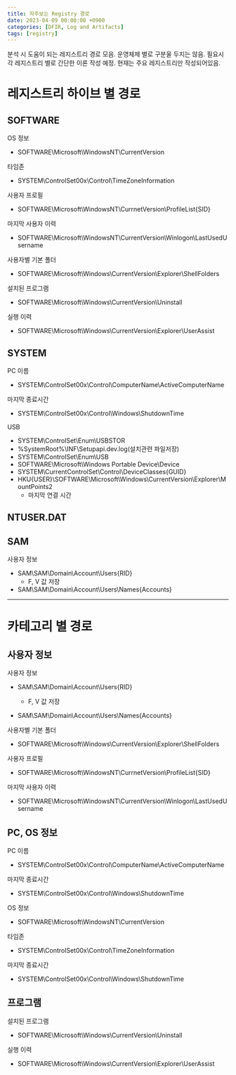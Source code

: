 ```yaml
---
title: 자주보는 Registry 경로
date: 2023-04-09 00:00:00 +0900
categories: [DFIR, Log and Artifacts]
tags: [registry]
---
```


분석 시 도움이 되는 레지스트리 경로 모음. 운영체제 별로 구분울 두지는 않음. 필요시 각 레지스트리 별로 간단한 이론 작성 예정.
현재는 주요 레지스트리만 작성되어있음.

# 레지스트리 하이브 별 경로
## SOFTWARE
OS 정보
- SOFTWARE\Microsoft\WindowsNT\CurrentVersion

타임존
- SYSTEM\ControlSet00x\Control\TimeZoneInformation

사용자 프로필
- SOFTWARE\Microsoft\WindowsNT\CurrnetVersion\ProfileList\{SID}

마지막 사용자 이력
- SOFTWARE\Microsoft\WindowsNT\CurrentVersion\Winlogon\LastUsedUsername

사용자별 기본 폴더
- SOFTWARE\Microsoft\Windows\CurrentVersion\Explorer\ShellFolders

설치된 프로그램
- SOFTWARE\Microsoft\Windows\CurrentVersion\Uninstall

실행 이력
- SOFTWARE\Microsoft\Windows\CurrentVersion\Explorer\UserAssist

## SYSTEM
PC 이름
- SYSTEM\ControlSet00x\Control\ComputerName\ActiveComputerName
 
마지막 종료시간
- SYSTEM\ControlSet00x\Control\Windows\ShutdownTime

USB
- SYSTEM\ControlSet\Enum\USBSTOR
- %SystemRoot%\INF\Setupapi.dev.log(설치관련 파일저장)
- SYSTEM\ControlSet\Enum\USB
- SOFTWARE\Microsoft\Windows Portable Device\Device
- SYSTEM\CurrentControlSet\Control\DeviceClasses\{GUID}
- HKU\{USER}\SOFTWARE\Microsoft\Windows\CurrentVersion\Explorer\MountPoints2
  - 마지막 연결 시간

## NTUSER.DAT



## SAM
사용자 정보
- SAM\SAM\Domain\Account\Users\{RID}
  - F, V 값 저장
- SAM\SAM\Domain\Account\Users\Names\{Accounts}

---
# 카테고리 별 경로
## 사용자 정보
사용자 정보
- SAM\SAM\Domain\Account\Users\{RID}
  - F, V 값 저장

- SAM\SAM\Domain\Account\Users\Names\{Accounts}

사용자별 기본 폴더
- SOFTWARE\Microsoft\Windows\CurrentVersion\Explorer\ShellFolders

사용자 프로필
- SOFTWARE\Microsoft\WindowsNT\CurrnetVersion\ProfileList\{SID}

마지막 사용자 이력
- SOFTWARE\Microsoft\WindowsNT\CurrentVersion\Winlogon\LastUsedUsername
  
## PC, OS 정보
PC 이름
- SYSTEM\ControlSet00x\Control\ComputerName\ActiveComputerName

마지막 종료시간
- SYSTEM\ControlSet00x\Control\Windows\ShutdownTime

OS 정보
- SOFTWARE\Microsoft\WindowsNT\CurrentVersion

타임존
- SYSTEM\ControlSet00x\Control\TimeZoneInformation

마지막 종료시간
- SYSTEM\ControlSet00x\Control\Windows\ShutdownTime

## 프로그램
설치된 프로그램
- SOFTWARE\Microsoft\Windows\CurrentVersion\Uninstall

실행 이력
- SOFTWARE\Microsoft\Windows\CurrentVersion\Explorer\UserAssist